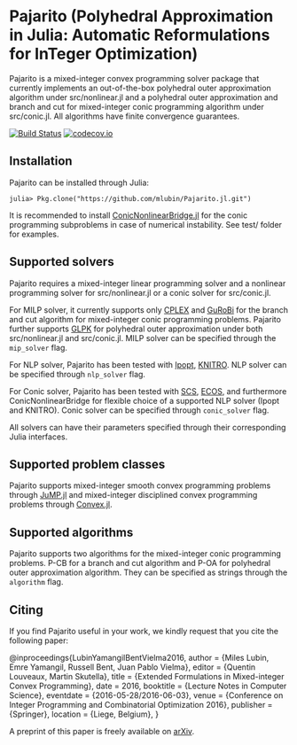 # Pajarito (Polyhedral Approximation in Julia: Automatic Reformulations for InTeger Optimization)

Pajarito is a mixed-integer convex programming solver package that currently implements an out-of-the-box polyhedral outer approximation algorithm under src/nonlinear.jl and a polyhedral outer approximation and branch and cut for mixed-integer conic programming algorithm under src/conic.jl. All algorithms have finite convergence guarantees.

[![Build Status](https://travis-ci.org/mlubin/Pajarito.jl.svg?branch=master)](https://travis-ci.org/mlubin/Pajarito.jl) [![codecov.io](https://codecov.io/github/mlubin/Pajarito.jl/coverage.svg?branch=master)](https://codecov.io/github/mlubin/Pajarito.jl?branch=master)

## Installation

Pajarito can be installed through Julia:

```
julia> Pkg.clone("https://github.com/mlubin/Pajarito.jl.git")
```

It is recommended to install [ConicNonlinearBridge.jl](https://github.com/mlubin/ConicNonlinearBridge.jl) for the conic programming subproblems in case of numerical instability. See test/ folder for examples.

## Supported solvers

Pajarito requires a mixed-integer linear programming solver and a nonlinear programming solver for src/nonlinear.jl or a conic solver for src/conic.jl. 

For MILP solver, it currently supports only [CPLEX](http://www-01.ibm.com/software/commerce/optimization/cplex-optimizer/) and [GuRoBi](http://www.gurobi.com/) for the branch and cut algorithm for mixed-integer conic programming problems. Pajarito further supports [GLPK](http://www.gnu.org/software/glpk/) for polyhedral outer approximation under both src/nonlinear.jl and src/conic.jl. MILP solver can be specified through the `mip_solver` flag.

For NLP solver, Pajarito has been tested with [Ipopt](https://projects.coin-or.org/Ipopt), [KNITRO](http://www.ziena.com/knitro.htm). NLP solver can be specified through `nlp_solver` flag.

For Conic solver, Pajarito has been tested with [SCS](https://github.com/cvxgrp/scs), [ECOS](https://github.com/ifa-ethz/ecos), and furthermore ConicNonlinearBridge for flexible choice of a supported NLP solver (Ipopt and KNITRO). Conic solver can be specified through `conic_solver` flag.

All solvers can have their parameters specified through their corresponding Julia interfaces.

## Supported problem classes

Pajarito supports mixed-integer smooth convex programming problems through [JuMP.jl](https://github.com/JuliaOpt/JuMP.jl) and mixed-integer disciplined convex programming problems through [Convex.jl](https://github.com/JuliaOpt/Convex.jl).

## Supported algorithms

Pajarito supports two algorithms for the mixed-integer conic programming problems. P-CB for a branch and cut algorithm and P-OA for polyhedral outer approximation algorithm. They can be specified as strings through the `algorithm` flag.

## Citing

If you find Pajarito useful in your work, we kindly request that you cite the following paper:

@inproceedings{LubinYamangilBentVielma2016,
  author       = {Miles Lubin, Emre Yamangil, Russell Bent, Juan Pablo Vielma},
  editor       = {Quentin Louveaux, Martin Skutella},
  title        = {Extended Formulations in Mixed-integer Convex Programming},
  date         = 2016,
  booktitle    = {Lecture Notes in Computer Science},
  eventdate    = {2016-05-28/2016-06-03},
  venue        = {Conference on Integer Programming and Combinatorial Optimization 2016},
  publisher    = {Springer},
  location     = {Liege, Belgium},
}

A preprint of this paper is freely available on [arXiv](http://arxiv.org/abs/1511.06710).

